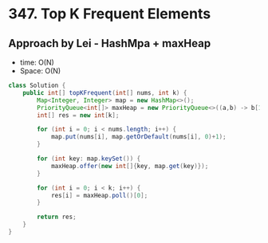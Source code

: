 # 347. Top K Frequent Elements

## Approach by Lei - HashMpa + maxHeap

- time: O(N)
- Space: O(N)

```java
class Solution {
    public int[] topKFrequent(int[] nums, int k) {
        Map<Integer, Integer> map = new HashMap<>();
        PriorityQueue<int[]> maxHeap = new PriorityQueue<>((a,b) -> b[1]-a[1]);
        int[] res = new int[k];

        for (int i = 0; i < nums.length; i++) {
            map.put(nums[i], map.getOrDefault(nums[i], 0)+1);
        }

        for (int key: map.keySet()) {
            maxHeap.offer(new int[]{key, map.get(key)});
        }

        for (int i = 0; i < k; i++) {
            res[i] = maxHeap.poll()[0];
        }

        return res;
    }
}
```